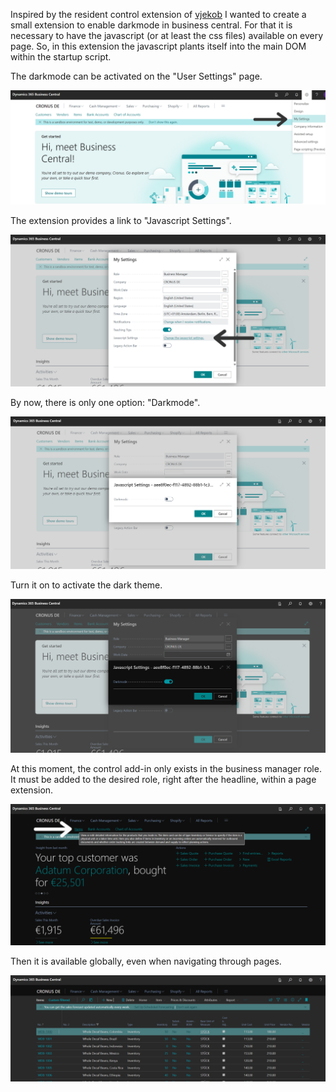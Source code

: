 Inspired by the resident control extension of [vjekob](https://github.com/vjekob/resident-control) I wanted to create a small extension to enable darkmode in business central. For that it is necessary to have the javascript (or at least the css files) available on every page. So, in this extension the javascript plants itself into the main DOM within the startup script.

The darkmode can be activated on the "User Settings" page.

![Alt text](images/screen-1.png)

The extension provides a link to "Javascript Settings".

![Alt text](images/screen-2.png)

By now, there is only one option: "Darkmode".

![Alt text](images/screen-3.png)

Turn it on to activate the dark theme.

![Alt text](images/screen-4.png)

At this moment, the control add-in only exists in the business manager role. It must be added to the desired role, right after the headline, within a page extension.

![Alt text](images/screen-5.png)

Then it is available globally, even when navigating through pages.

![Alt text](images/screen-6.png)